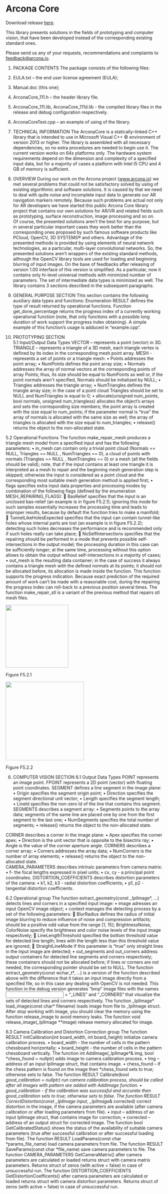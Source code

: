 # Arcona Core
Download release [here](https://github.com/ArconaEcosystem/arcona-core/releases).

This library presents solutions in the fields of prototyping and computer vision, that have been developed instead of the corresponding existing standard ones.

Please send us any of your requests, recommendations and complaints to feedback@arcona.io.

1.	PACKAGE CONTENTS
The package consists of the following files:
1.	EULA.txt – the end user license agreement (EULA);
2.	Manual.doc (this one);
3.	ArconaCore_111.h – the header library file.
4.	ArconaCore_111.lib,  ArconaCore_111d.lib - the compiled library files in the release and debug configuration respectively.
5.	ArconaCoreTest.cpp – an example of using of the library.

2.	TECHNICAL INFORMATION
The ArconaCore is a statically–linked C++ library that is intended to use in Microsoft Visual C++ © environment of version 2013 or higher. The library is assembled with all necessary dependencies, so no extra procedures are needed to begin use it. The current version works on 64x platforms only. The hardware system requirements depend on the dimension and complexity of a specified input data, but for a majority of cases a platform with Intel I5 CPU and 4 GB of memory is sufficient.    

3.	OVERVIEW
During our work on the Arcona project (www.arcona.io) we met several problems that could not be satisfactory solved by using of existing algorithmic and software solutions. It is caused by that we need to deal with quite noise and incomplete input data to generate our AR navigation markers remotely. Because such problems are actual not only for AR developers we have started this public Arcona Core library project that contains our own solutions for AR/VR and related fields such as prototyping, surface reconstruction, image processing and so on.        
Of course, the presented solutions aren’t the best for any purpose, but in several particular important cases they work better than the corresponding ones proposed by such famous software products like PCloud, OpenCV, 3D SYSTEMS® and others. Advantage of the presented methods is provided by using elements of neural network technologies, as a particular, multi-layer convolutional networks. So, the presented solutions aren’t wrappers of the existing standard methods, although the OpenCV library tools are used for loading and beginning blurring of input images.
On the base of feedbacks after releasing of version 1.00 interface of this version is simplified. As a particular, now it contains only hi-level universal methods with minimized number of parameters. The set of intermediate data types is minimized as well. The library contains 3 sections described in the subsequent paragraphs.




4.	GENERAL PURPOSE SECTION
This section contains the following auxiliary data types and functions:
Enumeration RESULT defines the type of result returned by operational functions.
Function get_done_percentage returns the progress index of a currently working operational function (note, that only functions with a possible long duration of work support the progress index obtaining). A simple example of this function’s usage is adduced in “example.cpp”.
     
5.	PROTOTYPING SECTION      
5.1 Input/Output Data Types
VECTOR – represents a point (vector) in 3D.
TRIANGLE – represents a triangle of a 3D mesh, each triangle vertex is defined by its index in the corresponding mesh point array. 
MESH - represents a set of points or a triangle mesh:
•	Points addresses the point array;
•	NumPoints defines the point array size;
•	Normals addresses the array of normal vectors at the corresponding points of array Points; thus, its size should be equal to NumPoints as well or, if the point normals aren't specified, Normals should be initialized by NULL;
•	Triangles addresses the triangle array;
•	NumTriangles defines the triangle array size; in the case of a point cloud Triangles should be set to NULL and NumTriangles is equal to 0;
•	allocate(unsigned num_points, bool normals, unsigned num_triangless) allocates the object’s arrays and sets the corresponding size members; the point array is created with the size equal to num_points; if the parameter normal is “true” the array of normals is allocated with the same size as well; the array of triangles is allocated with the size equal to num_triangles;
•	release() returns the object to the non-allocated state.   

5.2 Operational Functions
The function make_repair_mesh produces a triangle mesh model from a specified input and has the following parameters:
•	in_mesh can contain only a trivial point cloud (Normals == NULL, Triangles  == NULL , NumTriangles == 0), a cloud of points with normals (Triangles  == NULL , NumTriangles == 0) or a mesh (all the fields should be valid); note, that if the input contains at least one triangle it is interpreted as a mesh to repair and the beginning mesh generation step is skipped; otherwise the input is considered as a point cloud and the corresponding most suitable mesh generation method is applied first;
•	flags specifies extra input data properties and processing modes by combination of the following flags (defined by the enumeration MESH_REPAIRING_FLAGS):
	BasRelief specifies that the input is an unclosed bas-relief (an example is in figure F5.2.1); ignoring this mode for such samples essentially increases the processing time and leads to improper results, because by default the function tries to make a manifold;
	TunnelLikeHolesExpected specifies that the input can contain tunnel-like holes whose internal parts are lost (an example is in figure F5.2.2); detecting such holes decreases the performance and is recommended only if such holes really can take place;
	NoSelfIntersections specifies that the repairing should be performed in a mode that prevents possible self-intersections in the output model; the processing duration in this case can be sufficiently longer; at the same time, processing without this option allows to obtain the output without self-intersections in a majority of cases;
•	out_mesh  is the resulting data container; in the case of success it always contains a triangle mesh with the defined normals at its points; it should not be allocated before, its allocation is made inside the function.
This function supports the progress indication. Because exact prediction of the required amount of work can’t be made with a reasonable cost, during the repairing the progress index can roll-back to a previous position several times.
The function make_repair_stl is a variant of the previous method that repairs stl mesh files.

<img src="https://user-images.githubusercontent.com/4168419/42273132-fb25fcf6-7f90-11e8-83b5-a1084f387e18.jpg" align="centr" width="200">

Figure F5.2.1

<img src="https://user-images.githubusercontent.com/4168419/42273133-fb43298e-7f90-11e8-9070-07e9c7019774.png" align="centr" width="250" >

Figure F5.2.2

6.	COMPUTER VISION SECTION
6.1 Output Data Types
POINT represents an image point.
FPOINT represents a 2D point (vector) with floating point coordinates. 
SEGMENT defines a line segment in the image plane: 
•	Origin specifies the segment origin point;
•	Direction specifies the segment directional unit vector;
•	Length specifies the segment length;
•	LineId specifies the non-zero Id of the line that contains this segment.
SEGMENTS describes a segment array:
•	Segments points to the array data; segments of the same line are placed one by one from the first segment to the last one;
•	NumSegments specifies the total number of segments;
•	release() returns the object to the non-allocated state.   

CORNER describes a corner in the image plane:
•	Apex specifies the corner apex;
•	Direction is the unit vector that is opposite to the bisectrix ray;
•	Angle is the value of the corner aperture angle.
 CORNERS describes a corner array:
•	Corners addresses the array data;
•	NumCorners is the number of array elements;
•	release() returns the object to the non-allocated state.   
CAMERA_PARAMETERS describes intrinsic parameters from camera matrix:
•	f- the focal lengths expressed in pixel units;
•	cx, cy - a principal point coordinates.
DISTORTION_COEFFICIENTS describes distortion parameters of the camera:
•	k1, k2, k3 - radial distortion coefficients;
•	p1, p2 - tangential distortion coefficients.

6.2 Operational group
The function extract_geometry(const _IplImage*, …) detects lines and corners in a specified input image:
•	image adresses an input OpenCV image object; 
•	context manages the detecting process by a set of the following parameters:
	BlurRadius defines the radius of initial image blurring to reduce influence of noise and compression artifacts; should be a positive odd value from the range [1, 15]; BrightnessNoise, ColorNoise specify the brightness and color noise levels of the input image respectively;
	LineLengthThreshold specified the bottom threshold value for detected line length; lines with the length less than this threshold value are ignored;
	StraightLineMode if this parameter is “true” only straight lines in the input image are detected;
•	out_segments and out_corners address output containers for detected line segments and corners respectively;  these containers should not be allocated before; if lines or corners are not needed, the corresponding pointer should be set to NULL.
The function extract_geometry(const wchar_t*, …) is a version of the function described above  with the difference that it takes an input image directly from a specified file, so in this case any dealing with OpenCV is not needed. This function in the debug version generates “bmp” image files with the names <input file name> + “_LINES” and “_CORNERS” that visualize the sets of detected lines and corners respectively.
The function _IplImage* load_image(const char* filename) loads image from file to _IplImage struct. After stop working with image, you should clear the memory using the function release_image to avoid memory leaks.
The function void release_image(_IplImage **image) release memory allocated for image.
 
6.3 Camera Calibration and Distortion Correction group
The function RESULT InitCalibration(int board_width, int board_height) initialize camera calibration process. 
•	board_width - the number of cells in the pattern chessboard horizontally; 
•	board_height - the number of cells in the pattern chessboard vertically.
The function int AddImage(_IplImage*& img, bool *chess_found = nullptr) adds image to camera calibration process.
•	Img – address of an input IplImage struct, that contains image.
•	chess_found – if the chess pattern is found on the image then *chess_found sets to true; otherwise sets to false.
 The function RESULT Calibrate(bool *good_calibration = nullptr) run camera calibration process, should be called after all images with pattern are added with AddImage function.
•	good_calibration - if the calibration was successful and accurate then *good_calibration sets to true; otherwise sets to false.
The function RESULT CorrectDistortion(const _IplImage* input, _IplImage*& corrected) correct distortion in the image, if the camera parameters are available (after camera calibration or after  loading parameters from file).
•	input – address of an input IplImage struct, that contains image for correction;
•	corrected – address of an output struct for corrected image.
The function bool GetCalibratedStatus() shows the status of the availability of suitable camera parameters (true after successful calibration or after successful loading from file).
The function RESULT LoadParams(const char *params_file_name) load camera parameters from file.
The function RESULT SaveParams(const char *file_name) save camera parameters to file.
The function CAMERA_PARAMETERS GetCameraMatrix() after camera parameters are calculated or loaded returns struct with camera matrix parameters. Returns struct of zeros (with active = false) in case of unsuccessful run.
The function DISTORTION_COEFFICIENTS GetDistortionCoefficents() after camera parameters are calculated or loaded returns struct with camera distortion parameters. Returns struct of zeros (with active = false) in case of unsuccessful run.
